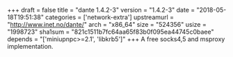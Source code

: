 +++
draft = false
title = "dante 1.4.2-3"
version = "1.4.2-3"
date = "2018-05-18T19:51:38"
categories = ['network-extra']
upstreamurl = "http://www.inet.no/dante/"
arch = "x86_64"
size = "524356"
usize = "1998723"
sha1sum = "821c1511b7fc64aa65f83b0f095ea44745c0baee"
depends = "['miniupnpc>=2.1', 'libkrb5']"
+++
A free socks4,5 and msproxy implementation.